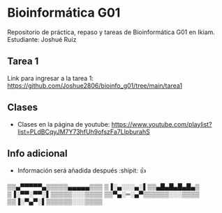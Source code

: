 # Bioinformática G01
Repositorio de práctica, repaso y tareas de Bioinformática G01 en Ikiam. Estudiante: Joshué Ruiz

## Tarea 1
Link para ingresar a la tarea 1:
https://github.com/Joshue2806/bioinfo_g01/tree/main/tarea1

## Clases
  - Clases en la página de youtube:
    https://www.youtube.com/playlist?list=PLdBCqyJM7Y73hfUh9ofszFa7LlpburahS

## Info adicional
  -  Información será añadida después :shipit: :+1:  
  
▒▒▄▀▀▀▀▀▄▒▒▒▒▒▄▄▄▄▄▒▒▒
▒▐░▄░░░▄░▌▒▒▄█▄█▄█▄█▄▒
▒▐░▀▀░▀▀░▌▒▒▒▒▒░░░▒▒▒▒
▒▒▀▄░═░▄▀▒▒▒▒▒▒░░░▒▒▒▒
▒▒▐░▀▄▀░▌▒▒▒▒▒▒░░░▒▒▒▒
